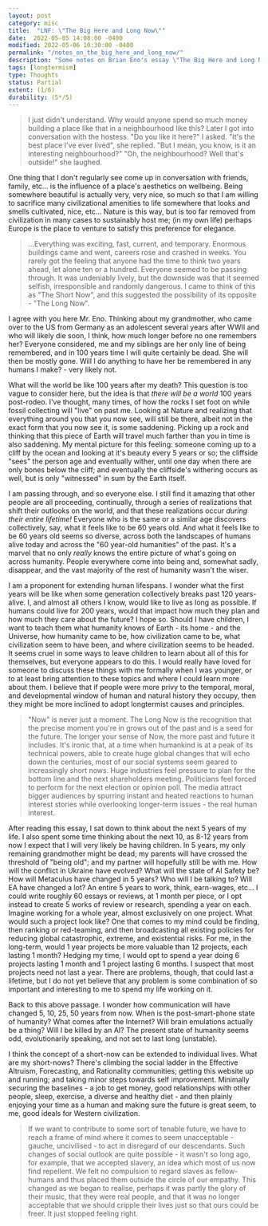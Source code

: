 ```yaml
---
layout: post
category: misc
title:  "LNF: \"The Big Here and Long Now\""
date:  2022-05-05 14:08:00 -0400
modified: 2022-05-06 10:30:00 -0400
permalink: "/notes_on_the_big_here_and_long_now/"
description: "Some notes on Brian Eno's essay \"The Big Here and Long Now\""
tags: [longtermism]
type: Thoughts
status: Partial
extent: (1/6)
durability: (5*/5)
---
```


> I just didn't understand. Why would anyone spend so much money building a place like that in a neighbourhood like this? Later I got into conversation with the hostess. "Do you like it here?" I asked. "It's the best place I've ever lived", she replied. "But I mean, you know, is it an interesting neighbourhood?" "Oh, the neighbourhood? Well that's outside!" she laughed.

One thing that I don't regularly see come up in conversation with friends, family, etc... is the influence of a place's aesthetics on wellbeing. Being somewhere beautiful is actually very, very nice, so much so that I am willing to sacrifice many civilizational amenities to life somewhere that looks and smells cultivated, nice, etc... Nature is this way, but is too far removed from civilization in many cases to sustainably host me; (in my own life) perhaps Europe is the place to venture to satisfy this preference for elegance.

>...Everything was exciting, fast, current, and temporary. Enormous buildings came and went, careers rose and crashed in weeks. You rarely got the feeling that anyone had the time to think two years ahead, let alone ten or a hundred. Everyone seemed to be passing through. It was undeniably lively, but the downside was that it seemed selfish, irresponsible and randomly dangerous. I came to think of this as "The Short Now", and this suggested the possibility of its opposite - "The Long Now".

I agree with you here Mr. Eno. Thinking about my grandmother, who came over to the US from Germany as an adolescent several years after WWII and who will likely die soon, I think, how much longer before no one remembers her? Everyone considered, me and my siblings are her only line of being remembered, and in 100 years time I will quite certainly be dead. She will then be mostly gone. Will I do anything to have her be remembered in any humans I make? - very likely not.

What will the world be like 100 years after my death? This question is too vague to consider here, but the idea is that _there will be a world_ 100 years post-rodeo. I've thought, many times, of how the rocks I set foot on while fossil collecting will "live" on past me. Looking at Nature and realizing that everything around you that you now see, will still be there, albeit not in the exact form that you now see it, is some saddening. Picking up a rock and thinking that this piece of Earth will travel much farther than you in time is also saddening. My mental picture for this feeling: someone coming up to a cliff by the ocean and looking at it's beauty every 5 years or so; the cliffside "sees" the person age and eventually wither, until one day when there are only bones below the cliff; and eventually the cliffside's withering occurs as well, but is only "witnessed" in sum by the Earth itself.

I am passing through, and so everyone else. I still find it amazing that other people are all proceeding, continually, through a series of realizations that shift their outlooks on the world, and that these realizations occur _during their entire lifetime!_ Everyone who is the same or a similar age discovers collectively, say, what it feels like to be 60 years old. And what it feels like to be 60 years old seems so diverse, across both the landscapes of humans alive today and across the "60 year-old humanities" of the past. It's a marvel that no only _really_ knows the entire picture of what's going on across humanity. People everywhere come into being and, somewhat sadly, disappear, and the vast majority of the rest of humanity wasn't the wiser.

I am a proponent for extending human lifespans. I wonder what the first years will be like when some generation  collectively breaks past 120 years-alive. I, and almost all others I know, would like to live as long as possible. If humans could live for 200 years, would that impact how much they plan and how much they care about the future? I hope so. Should I have children, I want to teach them what humanity knows of Earth - its home - and the Universe, how humanity came to be, how civilization came to be, what civilization seem to have been, and where civilization seems to be headed. It seems cruel in some ways to leave children to learn about all of this for themselves, but everyone appears to do this. I would really have loved for someone to discuss these things with me formally when I was younger, or to at least bring attention to these topics and where I could learn more about them. I believe that if people were more privy to the temporal, moral, and developmental window of human and natural history they occupy, then they might be more inclined to adopt longtermist causes and principles.

>"Now" is never just a moment. The Long Now is the recognition that the precise moment you're in grows out of the past and is a seed for the future. The longer your sense of Now, the more past and future it includes. It's ironic that, at a time when humankind is at a peak of its technical powers, able to create huge global changes that will echo down the centuries, most of our social systems seem geared to increasingly short nows. Huge industries feel pressure to plan for the bottom line and the next shareholders meeting. Politicians feel forced to perform for the next election or opinion poll. The media attract bigger audiences by spurring instant and heated reactions to human interest stories while overlooking longer-term issues - the real human interest.

After reading this essay, I sat down to think about the next 5 years of my life. I also spent some time thinking about the next 10, as 8-12 years from now I expect that I will very likely be having children. In 5 years, my only remaining grandmother might be dead; my parents will have crossed the threshold of "being old"; and my partner will hopefully still be with me. How will the conflict in Ukraine have evolved? What will the state of AI Safety be? How will Metaculus have changed in 5 years? Who will I be talking to? Will EA have changed a lot? An entire 5 years to work, think, earn-wages, etc... I could write roughly 60 essays or reviews, at 1 month per piece, or I opt instead to create 5 works of review or research, spending a year on each. Imagine working for a whole year, almost exclusively on one project. What would such a project look like? One that comes to my mind could be finding, then ranking or red-teaming, and then broadcasting all existing policies for reducing global catastrophic, extreme, and existential risks. For me, in the long-term, would 1 year projects be more valuable than 12 projects, each lasting 1 month? Hedging my time, I would opt to spend a year doing 6 projects lasting 1 month and 1 project lasting 6 months. I suspect that most projects need not last a year. There are problems, though, that could last a lifetime, but I do not yet believe that any problem is some combination of so important and interesting to me to spend my life working on it.

Back to this above passage. I wonder how communication will have changed 5, 10, 25, 50 years from now. When is the post-smart-phone state of humanity? What comes after the Internet? Will brain emulations actually be a thing? Will I be killed by an AI? The present state of humanity seems odd, evolutionarily speaking, and not set to last long (unstable).

I think the concept of a short-now can be extended to individual lives. What are my short-nows? There's climbing the social ladder in the Effective Altruism, Forecasting, and Rationality communities; getting this website up and running; and taking minor steps towards self improvement. Minimally securing the baselines - a job to get money, good relationships with other people, sleep, exercise, a diverse and healthy diet - and then plainly enjoying your time as a human and making sure the future is great seem, to me, good ideals for Western civilization.

>If we want to contribute to some sort of tenable future, we have to reach a frame of mind where it comes to seem unacceptable - gauche, uncivilised - to act in disregard of our descendants. Such changes of social outlook are quite possible - it wasn't so long ago, for example, that we accepted slavery, an idea which most of us now find repellent. We felt no compulsion to regard slaves as fellow-humans and thus placed them outside the circle of our empathy. This changed as we began to realise, perhaps it was partly the glory of their music, that they were real people, and that it was no longer acceptable that we should cripple their lives just so that ours could be freer. It just stopped feeling right.
